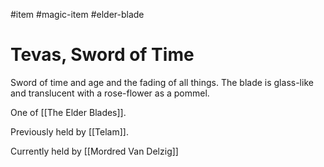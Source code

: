 #item #magic-item #elder-blade
# Tevas, Sword of Time
Sword of time and age and the fading of all things. The blade is glass-like and translucent with a rose-flower as a pommel. 

One of [[The Elder Blades]].

Previously held by [[Telam]].

Currently held by [[Mordred Van Delzig]]